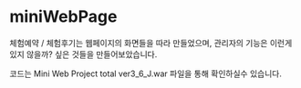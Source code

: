 # miniWebPage
체험예약 / 체험후기는 웹페이지의 화면들을 따라 만들었으며,
관리자의 기능은 이런게 있지 않을까? 싶은 것들을 만들어보았습니다.

코드는 Mini Web Project total ver3_6_J.war 파일을 통해 확인하실수 있습니다.
